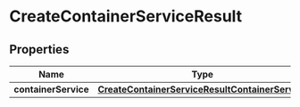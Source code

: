 

# CreateContainerServiceResult


## Properties

| Name | Type | Description | Notes |
|------------ | ------------- | ------------- | -------------|
|**containerService** | [**CreateContainerServiceResultContainerService**](CreateContainerServiceResultContainerService.md) |  |  [optional] |



